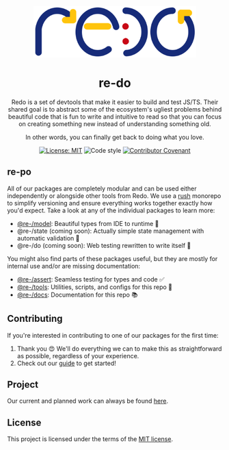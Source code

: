 <div align="center">
  <img src="./pkgs/docs/static/img/logo.svg" height="120px" />
  <h1>re-do</h1>
</div>
<div align="center">

Redo is a set of devtools that make it easier to build and test JS/TS. Their shared goal is to abstract some of the ecosystem's ugliest problems behind beautiful code that is fun to write and intuitive to read so that you can focus on creating something new instead of understanding something old.

In other words, you can finally get back to doing what you love.

[![License: MIT](https://img.shields.io/badge/License-MIT-yellow.svg)](https://opensource.org/licenses/MIT)
![Code style](https://img.shields.io/badge/code_style-prettier-ff69b4.svg)
[![Contributor Covenant](https://img.shields.io/badge/Contributor%20Covenant-v2.0%20adopted-ff69b4.svg)](code-of-conduct.md)

</div>

## re-po

All of our packages are completely modular and can be used either independently or alongside other tools from Redo. We use a [rush](https://rushjs.io) monorepo to simplify versioning and ensure everything works together exactly how you'd expect. Take a look at any of the individual packages to learn more:

-   [@re-/model](pkgs/model): Beautiful types from IDE to runtime 🧬
-   @re-/state (coming soon): Actually simple state management with automatic validation 🧮
-   @re-/do (coming soon): Web testing rewritten to write itself 🤖

You might also find parts of these packages useful, but they are mostly for internal use and/or are missing documentation:

-   [@re-/assert](pkgs/assert): Seamless testing for types and code ✅
-   [@re-/tools](pkgs/tools): Utilities, scripts, and configs for this repo 🧰
-   [@re-/docs](pkgs/docs): Documentation for this repo 📚

## Contributing

If you're interested in contributing to one of our packages for the first time:

1. Thank you 😍 We'll do everything we can to make this as straightforward as possible, regardless of your experience.
2. Check out our [guide](/CONTRIBUTING.md) to get started!

## Project

Our current and planned work can always be found [here](https://github.com/re-do/re-po/projects/1).

## License

This project is licensed under the terms of the
[MIT license](/LICENSE).
